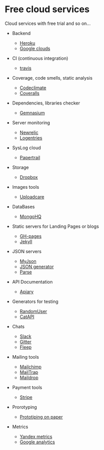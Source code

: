 Free cloud services
==========

Cloud services with free trial and so on...

- Backend
  - [Heroku](https://www.heroku.com/)
  - [Google clouds](https://cloud.google.com/)

- CI (continuous integration)
  - [travis](https://travis-ci.org/)

- Coverage, code smells, static analysis 
  - [Codeclimate](https://codeclimate.com)
  - [Coveralls](https://coveralls.io/)

- Dependencies, libraries checker
  - [Gemnasium](https://gemnasium.com/dashboard)

- Server monitoring
  - [Newrelic](http://newrelic.com/)
  - [Logentries](https://logentries.com/)

- SysLog cloud
  - [Papertrail](https://papertrailapp.com/) 

- Storage
  - [Dropbox](https://www.dropbox.com/developers)

- Images tools
  - [Uploadcare](https://uploadcare.com/)

- DataBases
  - [MongoHQ](https://www.mongohq.com/)

- Static servers for Landing Pages or blogs
  - [GH-pages](https://pages.github.com/)
  - [Jekyll](http://jekyllrb.com/)

- JSON servers
  - [MyJson](http://myjson.com/)
  - [JSON generator](http://www.json-generator.com/)
  - [Parse](https://parse.com/)

- API Documentation
  - [Apiary](http://apiary.com) 

- Generators for testing
  - [RandomUser](http://randomuser.me/)
  - [CatAPI](http://thecatapi.com/)

- Chats
  - [Slack](https://slack.com/)
  - [Gitter](http://gitter.im)
  - [Fleep](https://fleep.io/)

- Mailing tools
  - [Mailchimp](http://mailchimp.com/)
  - [MailTrap](https://mailtrap.io/)
  - [Maildrop](http://maildrop.cc/)

- Payment tools
  - [Stripe](https://stripe.com/)

- Prorotyping
  - [Prototiping on paper](https://popapp.in/)

- Metrics
  - [Yandex metrics](https://metrika.yandex.com/)
  - [Google analytics](http://www.google.com/analytics/features/)
  
